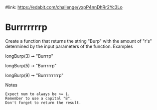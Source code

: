 #link: https://edabit.com/challenge/vxpP4nnDhRr2Yc3Lo

# Burrrrrrrp

Create a function that returns the string "Burp" with the amount of "r's" determined by the input parameters of the function.
Examples

longBurp(3) ➞ "Burrrp"

longBurp(5) ➞ "Burrrrrp"

longBurp(9) ➞ "Burrrrrrrrrp"

Notes

    Expect num to always be >= 1.
    Remember to use a capital "B".
    Don't forget to return the result.
